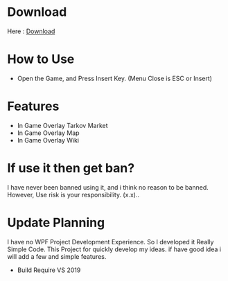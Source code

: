 
# Download
 Here : [Download](https://github.com/shlifedev/TarkovApp/releases)

# How to Use
 * Open the Game, and Press Insert Key. (Menu Close is ESC or Insert)
# Features
 - In Game Overlay Tarkov Market 
 - In Game Overlay Map
 - In Game Overlay Wiki
 
# If use it then get ban?
 I have never been banned using it, and i think no reason to be banned.
 However, Use risk is your responsibility. (x.x)..


# Update Planning
I have no WPF Project Development Experience. So I developed it Really Simple Code.
This Project for quickly develop my ideas. if have good idea i will add a few and simple features. 


* Build Require VS 2019
